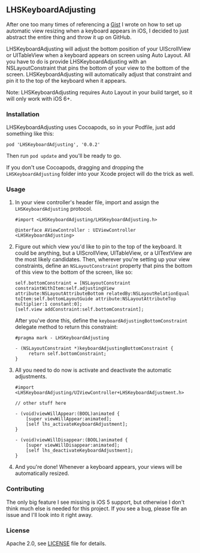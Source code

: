 LHSKeyboardAdjusting
--------------------

After one too many times of referencing a [Gist](https://gist.github.com/dlo/8572874) I wrote on how to set up automatic view resizing when a keyboard appears in iOS, I decided to just abstract the entire thing and throw it up on GitHub.

LHSKeyboardAdjusting will adjust the bottom position of your UIScrollView or UITableView when a keyboard appears on screen using Auto Layout. All you have to do is provide LHSKeyboardAdjusting with an NSLayoutConstraint that pins the bottom of your view to the bottom of the screen. LHSKeyboardAdjusting will automatically adjust that constraint and pin it to the top of the keyboard when it appears.

Note: LHSKeyboardAdjusting requires Auto Layout in your build target, so it will only work with iOS 6+.

### Installation

LHSKeyboardAdjusting uses Cocoapods, so in your Podfile, just add something like this:

    pod 'LHSKeyboardAdjusting', '0.0.2'

Then run `pod update` and you'll be ready to go.

If you don't use Cocoapods, dragging and dropping the `LHSKeyboardAdjusting` folder into your Xcode project will do the trick as well.

### Usage

1. In your view controller's header file, import and assign the `LHSKeyboardAdjusting` protocol.

   ```objc
   #import <LHSKeyboardAdjusting/LHSKeyboardAdjusting.h>

   @interface AViewController : UIViewController <LHSKeyboardAdjusting>
   ```

2. Figure out which view you'd like to pin to the top of the keyboard. It could be anything, but a UIScrollView, UITableView, or a UITextView are the most likely candidates. Then, wherever you're setting up your view constraints, define an `NSLayoutConstraint` property that pins the bottom of this view to the bottom of the screen, like so:

   ```objc
   self.bottomConstraint = [NSLayoutConstraint constraintWithItem:self.adjustingView attribute:NSLayoutAttributeBottom relatedBy:NSLayoutRelationEqual toItem:self.bottomLayoutGuide attribute:NSLayoutAttributeTop multiplier:1 constant:0];
   [self.view addConstraint:self.bottomConstraint];
   ```

   After you've done this, define the `keyboardAdjustingBottomConstraint` delegate method to return this constraint:

   ```objc
   #pragma mark - LHSKeyboardAdjusting

   - (NSLayoutConstraint *)keyboardAdjustingBottomConstraint {
        return self.bottomConstraint;
   }
   ```

3. All you need to do now is activate and deactivate the automatic adjustments.

   ```objc
   #import <LHSKeyboardAdjusting/UIViewController+LHSKeyboardAdjustment.h>

   // other stuff here

   - (void)viewWillAppear:(BOOL)animated {
       [super viewWillAppear:animated];
       [self lhs_activateKeyboardAdjustment];
   }

   - (void)viewWillDisappear:(BOOL)animated {
       [super viewWillDisappear:animated];
       [self lhs_deactivateKeyboardAdjustment];
   }
   ```

3. And you're done! Whenever a keyboard appears, your views will be automatically resized.

### Contributing

The only big feature I see missing is iOS 5 support, but otherwise I don't think much else is needed for this project. If you see a bug, please file an issue and I'll look into it right away.

### License

Apache 2.0, see [LICENSE](LICENSE) file for details.
